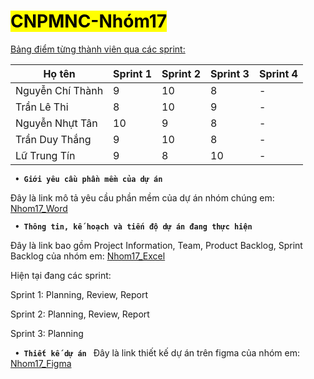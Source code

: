 # <mark> CNPMNC-Nhóm17 </mark>
<ins> Bảng điểm từng thành viên qua các sprint: </code>

| Họ tên | Sprint 1 | Sprint 2 | Sprint 3 | Sprint 4 |
|---|---|---|---|---|
| Nguyễn Chí Thành | 9 | 10 | 8 | - |
| Trần Lê Thi | 8 | 10 | 9 | - |
| Nguyễn Nhựt Tân | 10 | 9 | 8 | - |
| Trần Duy Thắng | 9 | 10 | 8 | - |
| Lữ Trung Tín | 9 | 8 | 10 | - |
 
<b><code> • Giới yêu cầu phần mềm của dự án </code></b>


Đây là link mô tả yêu cầu phần mềm của dự án nhóm chúng em: [Nhom17_Word](https://docs.google.com/document/d/1uN3Sz8XgEv7DOM15Pij1ZkM7GRmbQeCq/edit)


<b><Code> • Thông tin, kế hoạch và tiến độ dự án đang thực hiện </code></b>

Đây là link bao gồm Project Information, Team, Product Backlog, Sprint Backlog của nhóm em: [Nhom17_Excel](https://docs.google.com/spreadsheets/d/16p2DCYpoui8g2PTtO-b5eJkTmM66cDoNGHBrC5fYysY/edit?usp=sharing)

Hiện tại đang các sprint: 

Sprint 1:
Planning, Review, Report 

Sprint 2:
Planning, Review, Report 

Sprint 3:
Planning

<b><Code> • Thiết kế dự án </code></b>
Đây là link thiết kế dự án trên figma của nhóm em: [Nhom17_Figma](https://www.figma.com/design/ML3ZcmMF1TbsT9wgJnGTR6/Nh%C3%B3m-17---Web-b%C3%A1n-th%E1%BB%A9c-%C4%83n-nhanh?t=j2MgEalOcBmumlGS-0)


